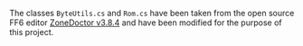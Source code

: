 The classes `ByteUtils.cs` and `Rom.cs` have been taken from the open source FF6 editor [ZoneDoctor v3.8.4](https://www.romhacking.net/utilities/678/) and have been modified for the purpose of this project.
